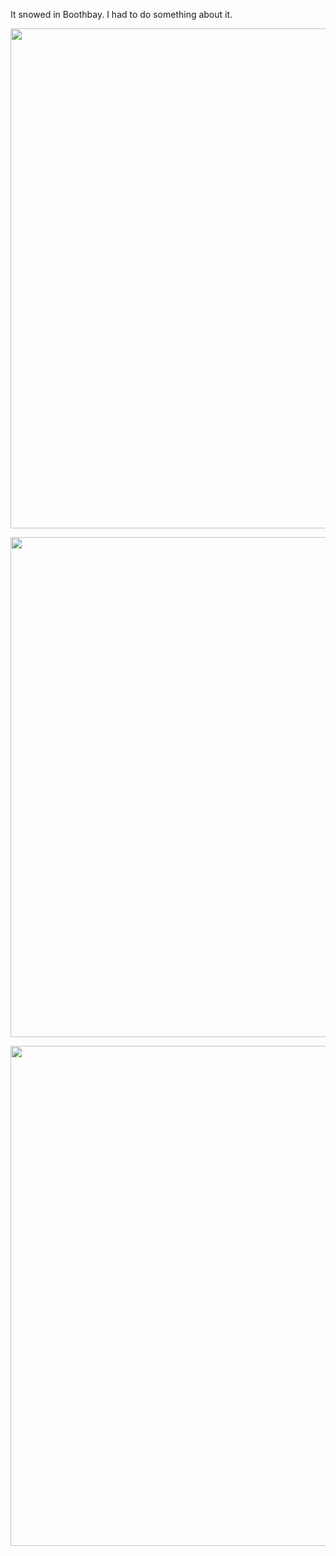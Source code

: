 <html><body><p>It snowed in Boothbay. I had to do something about it.



<a rel="attachment wp-att-179" href="http://alexkerney.com/?attachment_id=179"><img class="aligncenter size-full wp-image-179" title="BoothbaySnow 2" src="http://alexkerney.com/wp-content/uploads/2010/12/BoothbaySnow-2.jpg" alt="" width="531" height="800"></a>



<a rel="attachment wp-att-180" href="http://alexkerney.com/?attachment_id=180"><img class="aligncenter size-full wp-image-180" title="BoothbaySnow 3" src="http://alexkerney.com/wp-content/uploads/2010/12/BoothbaySnow-3.jpg" alt="" width="531" height="800"></a>



<a rel="attachment wp-att-178" href="http://alexkerney.com/?attachment_id=178"><img class="aligncenter size-full wp-image-178" title="BoothbaySnow 1" src="http://alexkerney.com/wp-content/uploads/2010/12/BoothbaySnow-1.jpg" alt="" width="533" height="800"></a></p></body></html>